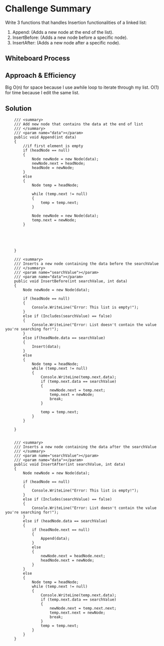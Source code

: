 # Challenge Summary

Write 3 functions that handles Insertion functionalities of a linked list:  
1. Append: (Adds a new node at the end of the list).
2. InsertBefore: (Adds a new node before a specific node).
3. InsertAfter: (Adds a new node after a specific node).

## Whiteboard Process
<!-- Embedded whiteboard image -->

## Approach & Efficiency

Big O(n) for space because I use awhile loop to iterate through my list. 
O(1) for time because I edit the same list.

## Solution



        /// <summary>
        /// Add new node that contains the data at the end of list
        /// </summary>
        /// <param name="data"></param>
        public void Append(int data)
        {
            //if first element is empty
            if (headNode == null)
            {
                Node newNode = new Node(data);
                newNode.next = headNode;
                headNode = newNode;
            }
            else
            {
                Node temp = headNode;

                while (temp.next != null)
                {
                    temp = temp.next;
                }

                Node newNode = new Node(data);
                temp.next = newNode;
            }




            
        }

        /// <summary>
        /// Inserts a new node containing the data before the searchValue
        /// </summary>
        /// <param name="searchValue"></param>
        /// <param name="data"></param>
        public void InsertBefore(int searchValue, int data)
        {
            Node newNode = new Node(data);

            if (headNode == null)
            {
                Console.WriteLine("Error: This list is empty!");
            }
            else if (Includes(searchValue) == false)
            {
                Console.WriteLine("Error: List doesn't contain the value you're searching for!");
            }
            else if(headNode.data == searchValue)
            {
                Insert(data);
            }
            else
            {
                Node temp = headNode;
                while (temp.next != null)
                {
                    Console.WriteLine(temp.next.data);
                    if (temp.next.data == searchValue)
                    {
                        newNode.next = temp.next;
                        temp.next = newNode;
                        break;
                    }

                    temp = temp.next;
                }
            }

        }


        /// <summary>
        /// Inserts a new node containing the data after the searchValue
        /// </summary>
        /// <param name="searchValue"></param>
        /// <param name="data"></param>
        public void InsertAfter(int searchValue, int data)
        {
            Node newNode = new Node(data);

            if (headNode == null)
            {
                Console.WriteLine("Error: This list is empty!");
            }
            else if (Includes(searchValue) == false)
            {
                Console.WriteLine("Error: List doesn't contain the value you're searching for!");
            }
            else if (headNode.data == searchValue)
            {
                if (headNode.next == null)
                {
                    Append(data);
                }
                else
                {
                    newNode.next = headNode.next;
                    headNode.next = newNode;
                }
            }
            else
            {
                Node temp = headNode;
                while (temp.next != null)
                {
                    Console.WriteLine(temp.next.data);
                    if (temp.next.data == searchValue)
                    {
                        newNode.next = temp.next.next;
                        temp.next.next = newNode;
                        break;
                    }
                    temp = temp.next;
                }
            }
        }

        

